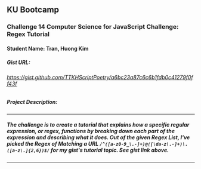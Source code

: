 ## KU Bootcamp  
### Challenge 14 Computer Science for JavaScript Challenge: Regex Tutorial
#### Student Name: Tran, Huong Kim

##### Gist URL: 
###### https://gist.github.com/TTKHScriptPoetry/a6bc23a87c6c6b1fdb0c41279f0ff43f 
 
##### Project Description:
---------------------------------------------------------------------------------------------------------
##### The challenge is to create a tutorial that explains how a specific regular expression, or regex, functions by breaking down each part of the expression and describing what it does. Out of the given Regex List, I've picked the Regex of Matching a URL `/^([a-z0-9_\.-]+)@([\da-z\.-]+)\.([a-z\.]{2,6})$/` for my gist's tutorial topic. See gist link above.
---------------------------------------------------------------------------------------------------------
